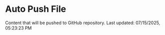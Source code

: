 # Auto Push File

Content that will be pushed to GitHub repository.
Last updated: 07/15/2025, 05:23:23 PM